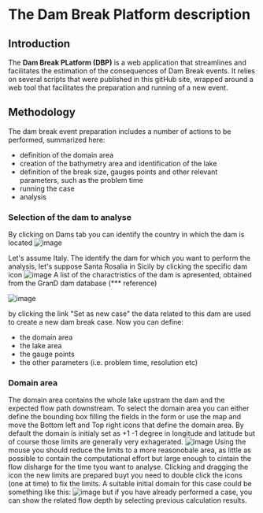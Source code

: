 # The Dam Break Platform description
## Introduction
The <b>Dam Break PLatform (DBP)</b> is a web application that streamlines and facilitates the estimation of the consequences of Dam Break events. It relies on several scripts that were published in this gitHub site, wrapped around a web tool that facilitates the preparation and running of a new event.

## Methodology
The dam break event preparation includes a number of actions to be performed, summarized here:
- definition of the domain area
- creation of the bathymetry area and identification of the lake
- definition of the break size,  gauges points and other relevant parameters, such as the problem time
- running the case
- analysis

### Selection of the dam to analyse
By clicking on Dams tab you can identify the country in which the dam is located
![image](https://github.com/annunal/DamBreak/assets/10267112/de31a724-a58b-4529-9ff8-5b943ca88d82)

Let's assume Italy.  The identify the dam for which you want to perform the analysis, let's suppose Santa Rosalia in Sicily  by clicking the specific dam icon
![image](https://github.com/annunal/DamBreak/assets/10267112/88c9d26e-f347-4585-a589-7b6fb9a004cf)
A list of the charactristics of the dam is apresented, obtained from the GranD dam database (*** reference)

![image](https://github.com/annunal/DamBreak/assets/10267112/567515e0-b440-46ce-af3a-34a11c5ddb10)

by clicking the link "Set as new case" the data related to this dam are used to create a new dam break case.
Now you can define:
- the domain area
- the lake area
- the gauge points
- the other parameters (i.e. problem time, resolution etc)

### Domain area
The domain area contains the whole lake upstram the dam and the expected flow path downstream. To select the domain area you can either define the bounding box filling the fields in the form or use the map and move the Bottom left and Top right icons that define the domain area.  By default the domain is initialy set as +1 -1 degree in longitude and latitude but of course those limits are generally very exhagerated.
![image](https://github.com/annunal/DamBreak/assets/10267112/08b1fef9-ee85-4c20-bf49-6046f4a7ab82)
Using the mouse you should reduce the limits to a more reasonobale area,  as little as possible to contain the computational effort but large enough to cintain the flow disharge for the time tyou want to analyse.
Clicking and dragging the icon the new limits are prepared buyt you need to double click the icons (one at time) to fix the limits.
A suitable initial domain for this case could be something like this:
![image](https://github.com/annunal/DamBreak/assets/10267112/5cfbd0e1-ae8c-43b2-94b1-ec54072e502b)
but if you have already performed a case, you can show the related flow depth by selecting previous calculation results.



